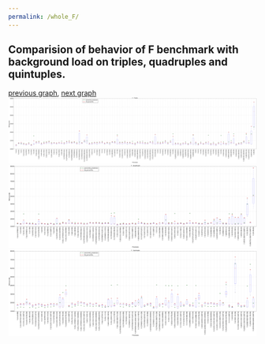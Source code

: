```yaml
---
permalink: /whole_F/
---
```



 ## Comparision of behavior of F benchmark with background load on triples, quadruples and quintuples.

[previous graph](../whole_FLOYD/), [next graph](../whole_H/)
![graph figure](./images/triple/F_box.png)![graph figure](./images/quadruple/F_box.png)![graph figure](./images/quintuple/F_box.png)